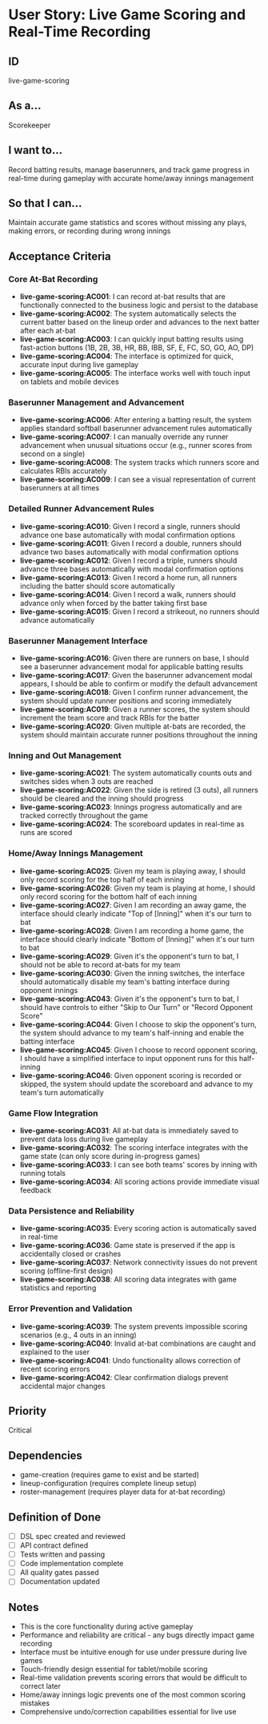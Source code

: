 # User Story: Live Game Scoring and Real-Time Recording

## ID

live-game-scoring

## As a...

Scorekeeper

## I want to...

Record batting results, manage baserunners, and track game progress in real-time during gameplay with accurate home/away innings management

## So that I can...

Maintain accurate game statistics and scores without missing any plays, making errors, or recording during wrong innings

## Acceptance Criteria

### Core At-Bat Recording

- **live-game-scoring:AC001**: I can record at-bat results that are functionally connected to the business logic and persist to the database
- **live-game-scoring:AC002**: The system automatically selects the current batter based on the lineup order and advances to the next batter after each at-bat
- **live-game-scoring:AC003**: I can quickly input batting results using fast-action buttons (1B, 2B, 3B, HR, BB, IBB, SF, E, FC, SO, GO, AO, DP)
- **live-game-scoring:AC004**: The interface is optimized for quick, accurate input during live gameplay
- **live-game-scoring:AC005**: The interface works well with touch input on tablets and mobile devices

### Baserunner Management and Advancement

- **live-game-scoring:AC006**: After entering a batting result, the system applies standard softball baserunner advancement rules automatically
- **live-game-scoring:AC007**: I can manually override any runner advancement when unusual situations occur (e.g., runner scores from second on a single)
- **live-game-scoring:AC008**: The system tracks which runners score and calculates RBIs accurately
- **live-game-scoring:AC009**: I can see a visual representation of current baserunners at all times

### Detailed Runner Advancement Rules

- **live-game-scoring:AC010**: Given I record a single, runners should advance one base automatically with modal confirmation options
- **live-game-scoring:AC011**: Given I record a double, runners should advance two bases automatically with modal confirmation options
- **live-game-scoring:AC012**: Given I record a triple, runners should advance three bases automatically with modal confirmation options
- **live-game-scoring:AC013**: Given I record a home run, all runners including the batter should score automatically
- **live-game-scoring:AC014**: Given I record a walk, runners should advance only when forced by the batter taking first base
- **live-game-scoring:AC015**: Given I record a strikeout, no runners should advance automatically

### Baserunner Management Interface

- **live-game-scoring:AC016**: Given there are runners on base, I should see a baserunner advancement modal for applicable batting results
- **live-game-scoring:AC017**: Given the baserunner advancement modal appears, I should be able to confirm or modify the default advancement
- **live-game-scoring:AC018**: Given I confirm runner advancement, the system should update runner positions and scoring immediately
- **live-game-scoring:AC019**: Given a runner scores, the system should increment the team score and track RBIs for the batter
- **live-game-scoring:AC020**: Given multiple at-bats are recorded, the system should maintain accurate runner positions throughout the inning

### Inning and Out Management

- **live-game-scoring:AC021**: The system automatically counts outs and switches sides when 3 outs are reached
- **live-game-scoring:AC022**: Given the side is retired (3 outs), all runners should be cleared and the inning should progress
- **live-game-scoring:AC023**: Innings progress automatically and are tracked correctly throughout the game
- **live-game-scoring:AC024**: The scoreboard updates in real-time as runs are scored

### Home/Away Innings Management

- **live-game-scoring:AC025**: Given my team is playing away, I should only record scoring for the top half of each inning
- **live-game-scoring:AC026**: Given my team is playing at home, I should only record scoring for the bottom half of each inning
- **live-game-scoring:AC027**: Given I am recording an away game, the interface should clearly indicate "Top of [Inning]" when it's our turn to bat
- **live-game-scoring:AC028**: Given I am recording a home game, the interface should clearly indicate "Bottom of [Inning]" when it's our turn to bat
- **live-game-scoring:AC029**: Given it's the opponent's turn to bat, I should not be able to record at-bats for my team
- **live-game-scoring:AC030**: Given the inning switches, the interface should automatically disable my team's batting interface during opponent innings
- **live-game-scoring:AC043**: Given it's the opponent's turn to bat, I should have controls to either "Skip to Our Turn" or "Record Opponent Score"
- **live-game-scoring:AC044**: Given I choose to skip the opponent's turn, the system should advance to my team's half-inning and enable the batting interface
- **live-game-scoring:AC045**: Given I choose to record opponent scoring, I should have a simplified interface to input opponent runs for this half-inning
- **live-game-scoring:AC046**: Given opponent scoring is recorded or skipped, the system should update the scoreboard and advance to my team's turn automatically

### Game Flow Integration

- **live-game-scoring:AC031**: All at-bat data is immediately saved to prevent data loss during live gameplay
- **live-game-scoring:AC032**: The scoring interface integrates with the game state (can only score during in-progress games)
- **live-game-scoring:AC033**: I can see both teams' scores by inning with running totals
- **live-game-scoring:AC034**: All scoring actions provide immediate visual feedback

### Data Persistence and Reliability

- **live-game-scoring:AC035**: Every scoring action is automatically saved in real-time
- **live-game-scoring:AC036**: Game state is preserved if the app is accidentally closed or crashes
- **live-game-scoring:AC037**: Network connectivity issues do not prevent scoring (offline-first design)
- **live-game-scoring:AC038**: All scoring data integrates with game statistics and reporting

### Error Prevention and Validation

- **live-game-scoring:AC039**: The system prevents impossible scoring scenarios (e.g., 4 outs in an inning)
- **live-game-scoring:AC040**: Invalid at-bat combinations are caught and explained to the user
- **live-game-scoring:AC041**: Undo functionality allows correction of recent scoring errors
- **live-game-scoring:AC042**: Clear confirmation dialogs prevent accidental major changes

## Priority

Critical

## Dependencies

- game-creation (requires game to exist and be started)
- lineup-configuration (requires complete lineup setup)
- roster-management (requires player data for at-bat recording)

## Definition of Done

- [ ] DSL spec created and reviewed
- [ ] API contract defined
- [ ] Tests written and passing
- [ ] Code implementation complete
- [ ] All quality gates passed
- [ ] Documentation updated

## Notes

- This is the core functionality during active gameplay
- Performance and reliability are critical - any bugs directly impact game recording
- Interface must be intuitive enough for use under pressure during live games
- Touch-friendly design essential for tablet/mobile scoring
- Real-time validation prevents scoring errors that would be difficult to correct later
- Home/away innings logic prevents one of the most common scoring mistakes
- Comprehensive undo/correction capabilities essential for live use
